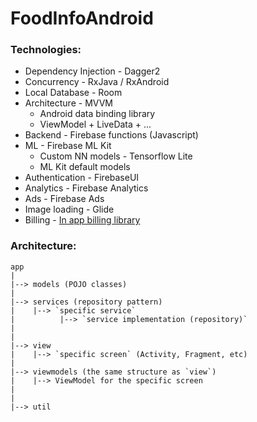 # FoodInfoAndroid

### Technologies:
* Dependency Injection - Dagger2
* Concurrency - RxJava / RxAndroid
* Local Database - Room
* Architecture - MVVM
  * Android data binding library
  * ViewModel + LiveData + ...
* Backend - Firebase functions (Javascript)
* ML - Firebase ML Kit
  * Custom NN models - Tensorflow Lite
  * ML Kit default models
* Authentication - FirebaseUI
* Analytics - Firebase Analytics
* Ads - Firebase Ads
* Image loading - Glide
* Billing - [In app billing library](https://github.com/anjlab/android-inapp-billing-v3)


### Architecture:
```
app
|
|--> models (POJO classes)
|
|--> services (repository pattern)
|    |--> `specific service`
|          |--> `service implementation (repository)`
|
|
|--> view
|    |--> `specific screen` (Activity, Fragment, etc)
|
|--> viewmodels (the same structure as `view`)
|    |--> ViewModel for the specific screen
|
|
|--> util
```
